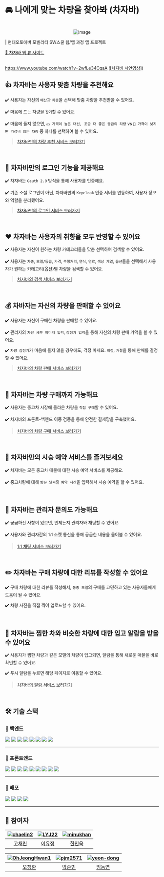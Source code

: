 # 🚘 나에게 맞는 차량을 찾아봐 (차자바)

<br/>

<div align="center">
    <img src="https://github.com/user-attachments/assets/86431c25-319a-423b-9224-bf2e5d9efd89" alt="image" />
</div>


| 현대오토에버 모빌리티 SW스쿨 웹/앱 과정 앱 프로젝트
<div >
    <a href="https://chajava.store/">🚗 차자바 웹 뷰 사이트</a> 
</div>
<br/>

https://www.youtube.com/watch?v=2wfLe34CqaA
[![차자바 시연영상]](https://www.youtube.com/watch?v=2wfLe34CqaA))

## 👍 차자바는 사용자 맞춤 차량을 추천해요

✔️ 사용자는 자신의 `예산`과 `차종`을 선택해 맞춤 차량을 추천받을 수 있어요.

✔️ 마음에 드는 차량을 `잡기`할 수 있어요.

✔️ 마음에 들지 않으면, `💵 가격이 높은 대신, 조금 더 좋은 등급의 차량` vs `🤑 가격이 낮지만 가성비 있는 차량` 중 하나를 선택하여 볼 수 있어요.

> [차자바만의 차량 추천 서비스 보러가기](https://jelly-literature-7f3.notion.site/ae33f5a5402c4cbc8312cf7ac7bbbcc7?pvs=4)

<br/>

## 🔐 차자바만의 로그인 기능을 제공해요

✔️ 차자바는 `Oauth 2.0` 방식을 통해 사용자를 인증해요.

✔️ 기존 소셜 로그인이 아닌, 차자바만의 `Keycloak` 인증 서버를 연동하여, 사용자 정보와 역할을 분리했어요.

> [차자바만의 로그인 서비스 보러가기](https://jelly-literature-7f3.notion.site/03d9c4e2906143e5ade89c0cebfdcc2f?pvs=4)

<br/>

## ❤️ 차자바는 사용자의 취향을 모두 반영할 수 있어요

✔️ 사용자는 자신이 원하는 차량 카테고리들을 맞춤 선택하여 검색할 수 있어요.

✔️ 사용자는 `차종`, `모델/등급`, `가격`, `주행거리`, `연식`, `연료`, `색상 계열`, `옵션`들을 선택해서 사용자가 원하는 카테고리(옵션)별 차량을 검색할 수 있어요.

> [차자바의 검색 서비스 보러가기](https://jelly-literature-7f3.notion.site/496039db18e3450a9335838ee3a06a93?pvs=4)

<br/>

## 💰 차바자는 자신의 차량을 판매할 수 있어요

✔️ 사용자는 자신이 구매한 차량을 판매할 수 있어요.

✔️ 관리자의 `차량 세부 이미지 입력`, `감정가 입력`을 통해 자신의 차량 판매 가액을 볼 수 있어요.

✔️ `차량 감정가`가 마음에 들지 않을 경우에도, 걱정 마세요. `확정`, `거절`을 통해 판매를 결정할 수 있어요.

> [차자바의 차량 판매 서비스 보러가기](https://jelly-literature-7f3.notion.site/58778a3b7df44f2abc5de7aaaf21c102?pvs=4)

<br/>

## 🚙 차자바는 차량 구매까지 가능해요

✔️ 사용자는 중고차 시장에 올라온 차량을 `직접 구매`할 수 있어요.

✔️ 차자바의 프론트-백엔드 이중 검증을 통해 안전한 결제망을 구축했어요.

> [차자바의 차량 구매 서비스 보러가기](https://jelly-literature-7f3.notion.site/7578215c0b4c4d7ebadf265ee8959403?pvs=4)

<br/>

## 📆 차자바만의 시승 예약 서비스를 즐겨보세요

✔️ 차자바는 모든 중고차 매물에 대한 시승 예약 서비스를 제공해요.

✔️ 중고차량에 대해 `방문 날짜`와 `예약 시간`을 입력해서 시승 예약을 할 수 있어요.

<br/>

## 💬 차자바는 관리자 문의도 가능해요

✔️ 궁금하신 사항이 있으면, 언제든지 관리자와 채팅할 수 있어요.

✔️ 사용자와 관리자간의 1:1 소켓 통신을 통해 궁금한 내용을 물어볼 수 있어요.

> [1:1 채팅 서비스 보러가기](https://jelly-literature-7f3.notion.site/1-1-cb3bd6ce63944ce38550ada62f77fa73?pvs=4)

<br/>

## ✏️ 차자바는 구매 차량에 대한 리뷰를 작성할 수 있어요

✔️ 구매 차량에 대한 리뷰를 작성해서, `동종 모델`의 구매를 고민하고 있는 사용자들에게 도움이 될 수 있어요.

✔️ 차량 사진을 직접 찍어 업로드할 수 있어요.

<br/>

## 🔔 차자바는 찜한 차와 비슷한 차량에 대한 입고 알람을 받을 수 있어요

✔️ 사용자가 찜한 차량과 같은 모델의 차량이 입고되면, 알람을 통해 새로운 매물을 바로 확인할 수 있어요.

✔️ 푸시 알람을 누르면 해당 페이지로 이동할 수 있어요.

> [차자바의 알람 서비스 보러가기](https://jelly-literature-7f3.notion.site/5808c01f964844f49bb919e6d8b0ae6e?pvs=4)

<br/>

## 🛠️ 기술 스택

### 🔧 백엔드

<img src="https://img.shields.io/badge/IntelliJ%20IDEA-000000?style=for-the-badge&logo=intellijidea&logoColor=white">
<img src="https://img.shields.io/badge/Spring%20Boot-6DB33F?style=for-the-badge&logo=springboot&logoColor=white">
<img src="https://img.shields.io/badge/Thymeleaf-005F0F?style=for-the-badge&logo=thymeleaf&logoColor=white">
<img src="https://img.shields.io/badge/Spring%20Data%20JPA-6DB33F?style=for-the-badge&logo=hibernate&logoColor=white">
<img src="https://img.shields.io/badge/STOMP-009688?style=for-the-badge&logo=websocket&logoColor=white">
<img src="https://img.shields.io/badge/RabbitMQ-FF6600?style=for-the-badge&logo=rabbitmq&logoColor=white">
<img src="https://img.shields.io/badge/OAuth2%20(Keycloak)-35495E?style=for-the-badge&logo=keycloak&logoColor=white">
<img src="https://img.shields.io/badge/Firebase%20Admin%20SDK-FFCA28?style=for-the-badge&logo=firebase&logoColor=black">


---

### 🎨 프론트엔드

<img src="https://img.shields.io/badge/React-61DAFB?style=for-the-badge&logo=react&logoColor=black">
<img src="https://img.shields.io/badge/TypeScript-3178C6?style=for-the-badge&logo=typescript&logoColor=white">
<img src="https://img.shields.io/badge/VS%20Code-007ACC?style=for-the-badge&logo=visualstudiocode&logoColor=white">
<img src="https://img.shields.io/badge/Vite-646CFF?style=for-the-badge&logo=vite&logoColor=white">
<img src="https://img.shields.io/badge/Reactrouter-CA4245?style=for-the-badge&logo=reactrouter&logoColor=white">
<img src="https://img.shields.io/badge/Reacthookform-EC5990?style=for-the-badge&logo=reacthookform&logoColor=white">
<img src="https://img.shields.io/badge/TanStack%20Query-FF4154?style=for-the-badge&logo=reactquery&logoColor=white">
<img src="https://img.shields.io/badge/Android%20Studio-3DDC84?style=for-the-badge&logo=androidstudio&logoColor=white">
<img src="https://img.shields.io/badge/Firebase-FFCA28?style=for-the-badge&logo=firebase&logoColor=black">

---

### 🚀 배포

<img src="https://img.shields.io/badge/AWS%20EC2-FF9900?style=for-the-badge&logo=amazonec2&logoColor=white">
<img src="https://img.shields.io/badge/AWS%20S3-569A31?style=for-the-badge&logo=amazons3&logoColor=white">
<img src="https://img.shields.io/badge/Docker-2496ED?style=for-the-badge&logo=docker&logoColor=white">
<img src="https://img.shields.io/badge/Nginx-009639?style=for-the-badge&logo=nginx&logoColor=white">

---


## 👥 참여자

| [![chaelin2](https://github.com/chaelin2.png)](https://github.com/chaelin2) | [![LYJ22](https://github.com/LYJ22.png)](https://github.com/LYJ22) | [![minukhan](https://github.com/minukhan.png)](https://github.com/minukhan) |
|:---:|:---:|:---:|
| [고채린](https://github.com/chaelin2) | [이유정](https://github.com/LYJ22) | [한민욱](https://github.com/minukhan) |

| [![OhJeongHwan1](https://github.com/OhJeongHwan1.png)](https://github.com/OhJeongHwan1) | [![pjm2571](https://github.com/pjm2571.png)](https://github.com/pjm2571) | [![yeon-dong](https://github.com/yeon-dong.png)](https://github.com/yeon-dong) |
|:---:|:---:|:---:|
| [오정환](https://github.com/OhJeongHwan1) | [박준민](https://github.com/pjm2571) | [임동연](https://github.com/yeon-dong) |
